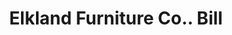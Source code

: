---
doi: 10.7916/D8M91MSV
date_other: '1890'
date_other_textual: 1890-1899
form: printed ephemera
genre:
- Invoices
name:
- Elkland Furniture Co.
object_in_context_url: https://biggert.cul.columbia.edu/items/view/ave_biggert_01696
subject_hierarchical_geographic:
- Elkland, Pennsylvania, United States
subject_name:
- Elkland Furniture Co.
title: Elkland Furniture Co.. Bill
sort_title: Elkland Furniture Co.. Bill
call_number: ave_biggert_01696
coordinates:
- 41.98527777777778,-77.31388888888888
pid: ave_biggert_01696
identifiers: ave_biggert_01696
thumbnail: https://derivativo-1.library.columbia.edu/iiif/2/ldpd:490772/full/!256,256/0/native.jpg
permalink: "/biggert/ave_biggert_01696/"
layout: iiif-image-page
---